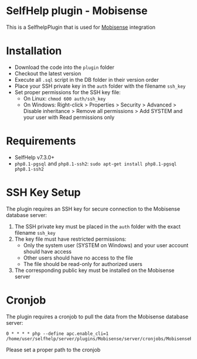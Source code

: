 # SelfHelp plugin - Mobisense

This is a SelfhelpPlugin that is used for [Mobisense](https://apps.apple.com/us/app/mobisense-unibe/id1610936488) integration


# Installation

 - Download the code into the `plugin` folder
 - Checkout the latest version 
 - Execute all `.sql` script in the DB folder in their version order
 - Place your SSH private key in the `auth` folder with the filename `ssh_key`
 - Set proper permissions for the SSH key file:
   - On Linux: `chmod 600 auth/ssh_key`
   - On Windows: Right-click > Properties > Security > Advanced > Disable inheritance > Remove all permissions > Add SYSTEM and your user with Read permissions only

# Requirements

 - SelfHelp v7.3.0+ 
 - `php8.1-pgsql` and `php8.1-ssh2`:  `sudo apt-get install php8.1-pgsql php8.1-ssh2`

# SSH Key Setup

The plugin requires an SSH key for secure connection to the Mobisense database server:

1. The SSH private key must be placed in the `auth` folder with the exact filename `ssh_key`
2. The key file must have restricted permissions:
   - Only the system user (SYSTEM on Windows) and your user account should have access
   - Other users should have no access to the file
   - The file should be read-only for authorized users
3. The corresponding public key must be installed on the Mobisense server


# Cronjob

The plugin requires a cronjob to pull the data from the Mobisense database server:
```
0 * * * * php --define apc.enable_cli=1 /home/user/selfhelp/server/plugins/Mobisense/server/cronjobs/MobisensePullData.php
```

Please set a proper path to the cronjob